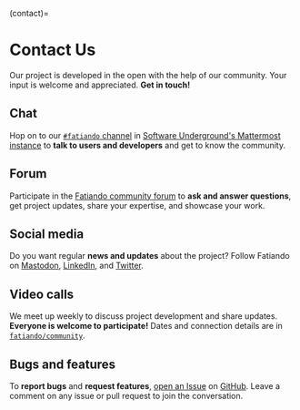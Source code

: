 (contact)=
# Contact Us

<p class="lead">
Our project is developed in the open with the help of our community.
Your input is welcome and appreciated.
<strong>Get in touch!</strong>
</p>

<div class="row text-center gy-5  justify-content-md-center">
<div class="col-sm-6">

<i class="fas fa-comments fa-4x"></i>
<h2 class="no-top-margin">Chat</h2>

Hop on to our [`#fatiando` channel][fatiando-channel] in [Software
Underground's Mattermost instance][swung-mattermost] to **talk to users and
developers** and get to know the community.

</div>
<div class="col-sm-6">

<i class="fas fa-question-circle fa-4x"></i>
<h2 class="no-top-margin">Forum</h2>

Participate in the [Fatiando community forum][forum] to **ask and answer
questions**, get project updates, share your expertise, and showcase your work.

</div>
<div class="col-sm-6">

<i class="fas fa-share-alt fa-4x"></i>
<h2 class="no-top-margin">Social media</h2>

Do you want regular **news and updates** about the project?
Follow Fatiando on
<i class="fab fa-mastodon" aria-hidden="true"></i> [Mastodon][mastodon],
<i class="fab fa-linkedin" aria-hidden="true"></i> [LinkedIn][linkedin],
and <i class="fab fa-twitter" aria-hidden="true"></i> [Twitter][twitter].

</div>
<div class="col-sm-6">

<i class="fas fa-microphone-alt fa-4x"></i>
<h2 class="no-top-margin">Video calls</h2>

We meet up weekly to discuss project development and share updates.
**Everyone is welcome to participate!**
Dates and connection details are in <i class="fab fa-github"></i>
[`fatiando/community`][notes].

</div>
<div class="col-sm-6">

<i class="fab fa-github fa-4x"></i>
<h2 class="no-top-margin">Bugs and features</h2>

To **report bugs** and **request features**, [open an Issue][bug-report] on
[GitHub][gh].
Leave a comment on any issue or pull request to join the conversation.

</div>
</div>

[mastodon]: https://fosstodon.org/@fatiando
[linkedin]: https://www.linkedin.com/company/fatiando
[twitter]: https://twitter.com/fatiandoaterra
[fatiando-channel]: https://mattermost.softwareunderground.org/software-underground/channels/fatiando
[swung-mattermost]: https://mattermost.softwareunderground.org
[forum]: https://github.com/orgs/fatiando/discussions
[gh]: https://github.com/fatiando
[bug-report]: https://github.com/fatiando/community/blob/main/CONTRIBUTING.md
[notes]: https://github.com/fatiando/community
